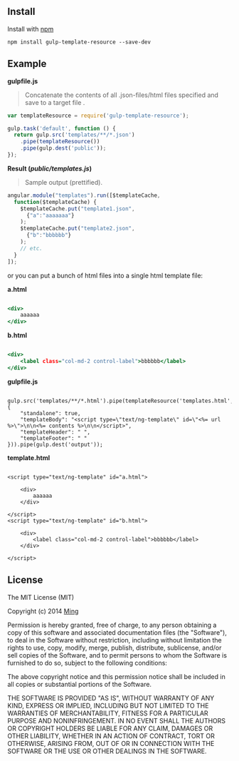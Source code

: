 ## Install

Install with [npm](https://npmjs.org/package/gulp-template-resource)

```
npm install gulp-template-resource --save-dev
```

## Example

**gulpfile.js**

> Concatenate the contents of all .json-files/html files specified and save to a target file .

```js
var templateResource = require('gulp-template-resource');

gulp.task('default', function () {
  return gulp.src('templates/**/*.json')
    .pipe(templateResource())
    .pipe(gulp.dest('public'));
});
```

**Result (_public/templates.js_)**

> Sample output (prettified).

```js
angular.module("templates").run([$templateCache,
  function($templateCache) {
    $templateCache.put("template1.json",
      {"a":"aaaaaaa"}
    );
    $templateCache.put("template2.json",
      {"b":"bbbbbb"}
    );
    // etc.
  }
]);

```


or you can put a bunch of html files into a single html template file:


**a.html**
```a.html

<div>
    aaaaaa
</div>

```

**b.html**
```b.html

<div>
    <label class="col-md-2 control-label">bbbbbb</label>
</div>

```

**gulpfile.js**
```code

gulp.src('templates/**/*.html').pipe(templateResource('templates.html', {
    "standalone": true,
    "templateBody": "<script type=\"text/ng-template\" id=\"<%= url %>\">\n\n<%= contents %>\n\n</script>",
    "templateHeader": " ",
    "templateFooter": " "
})).pipe(gulp.dest('output'));

```


**template.html**
```code

<script type="text/ng-template" id="a.html">

    <div>
        aaaaaa
    </div>

</script>
<script type="text/ng-template" id="b.html">

    <div>
        <label class="col-md-2 control-label">bbbbbb</label>
    </div>

</script> 

```


## License

The MIT License (MIT)

Copyright (c) 2014 [Ming](https://github.com/uchenm/)

Permission is hereby granted, free of charge, to any person obtaining a copy of
this software and associated documentation files (the "Software"), to deal in
the Software without restriction, including without limitation the rights to
use, copy, modify, merge, publish, distribute, sublicense, and/or sell copies of
the Software, and to permit persons to whom the Software is furnished to do so,
subject to the following conditions:

The above copyright notice and this permission notice shall be included in all
copies or substantial portions of the Software.

THE SOFTWARE IS PROVIDED "AS IS", WITHOUT WARRANTY OF ANY KIND, EXPRESS OR
IMPLIED, INCLUDING BUT NOT LIMITED TO THE WARRANTIES OF MERCHANTABILITY, FITNESS
FOR A PARTICULAR PURPOSE AND NONINFRINGEMENT. IN NO EVENT SHALL THE AUTHORS OR
COPYRIGHT HOLDERS BE LIABLE FOR ANY CLAIM, DAMAGES OR OTHER LIABILITY, WHETHER
IN AN ACTION OF CONTRACT, TORT OR OTHERWISE, ARISING FROM, OUT OF OR IN
CONNECTION WITH THE SOFTWARE OR THE USE OR OTHER DEALINGS IN THE SOFTWARE.